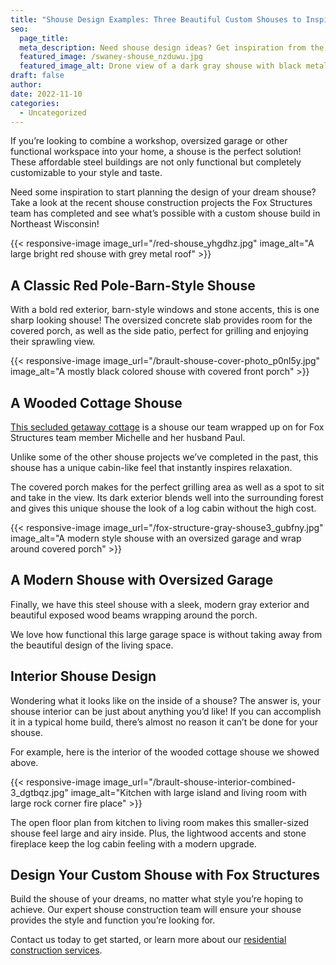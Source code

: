 ```yaml
---
title: "Shouse Design Examples: Three Beautiful Custom Shouses to Inspire You"
seo:
  page_title:
  meta_description: Need shouse design ideas? Get inspiration from the beautiful custom shouse builds we’ve completed for clients throughout Northeast Wisconsin!
  featured_image: /swaney-shouse_nzduwu.jpg
  featured_image_alt: Drone view of a dark gray shouse with black metal roof and wrap around covered porch
draft: false
author:
date: 2022-11-10
categories:
  - Uncategorized
---
```


If you’re looking to combine a workshop, oversized garage or other functional workspace into your home, a shouse is the perfect solution! These affordable steel buildings are not only functional but completely customizable to your style and taste.

Need some inspiration to start planning the design of your dream shouse? Take a look at the recent shouse construction projects the Fox Structures team has completed and see what’s possible with a custom shouse build in Northeast Wisconsin!

{{< responsive-image image_url="/red-shouse_yhgdhz.jpg" image_alt="A large bright red shouse with grey metal roof" >}}

## A Classic Red Pole-Barn-Style Shouse
With a bold red exterior, barn-style windows and stone accents, this is one sharp looking shouse! The oversized concrete slab provides room for the covered porch, as well as the side patio, perfect for grilling and enjoying their sprawling view.

{{< responsive-image image_url="/brault-shouse-cover-photo_p0nl5y.jpg" image_alt="A mostly black colored shouse with covered front porch" >}}

## A Wooded Cottage Shouse
[This secluded getaway cottage](/portfolio/brault-family-shouse-build/) is a shouse our team wrapped up on for Fox Structures team member Michelle and her husband Paul.

Unlike some of the other shouse projects we’ve completed in the past, this shouse has a unique cabin-like feel that instantly inspires relaxation.

The covered porch makes for the perfect grilling area as well as a spot to sit and take in the view. Its dark exterior blends well into the surrounding forest and gives this unique shouse the look of a log cabin without the high cost.

{{< responsive-image image_url="/fox-structure-gray-shouse3_gubfny.jpg" image_alt="A modern style shouse with an oversized garage and wrap around covered porch" >}}

## A Modern Shouse with Oversized Garage
Finally, we have this steel shouse with a sleek, modern gray exterior and beautiful exposed wood beams wrapping around the porch.

We love how functional this large garage space is without taking away from the beautiful design of the living space.

## Interior Shouse Design
Wondering what it looks like on the inside of a shouse? The answer is, your shouse interior can be just about anything you’d like! If you can accomplish it in a typical home build, there’s almost no reason it can’t be done for your shouse.

For example, here is the interior of the wooded cottage shouse we showed above.

{{< responsive-image image_url="/brault-shouse-interior-combined-3_dgtbqz.jpg" image_alt="Kitchen with large island and living room with large rock corner fire place" >}}

The open floor plan from kitchen to living room makes this smaller-sized shouse feel large and airy inside. Plus, the lightwood accents and stone fireplace keep the log cabin feeling with a modern upgrade.

## Design Your Custom Shouse with Fox Structures
Build the shouse of your dreams, no matter what style you’re hoping to achieve. Our expert shouse construction team will ensure your shouse provides the style and function you’re looking for.

Contact us today to get started, or learn more about our [residential construction services](/construction-services/residential/).